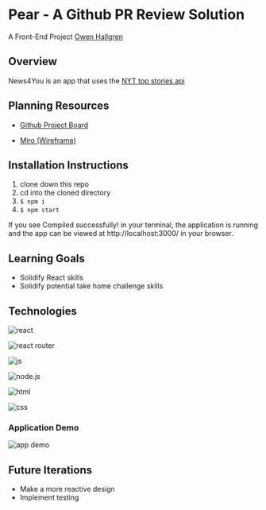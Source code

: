 # Pear - A Github PR Review Solution

A Front-End Project [Owen Hallgren](https://github.com/OwenHallgren)

## Overview
News4You is an app that uses the [NYT top stories api](https://developer.nytimes.com/docs/top-stories-product/1/overview)


## Planning Resources

* [Github Project Board](https://github.com/owenhallgren/news4you/projects/1)

* [Miro (Wireframe)](https://miro.com/app/board/o9J_l_hIZDk=/)

## Installation Instructions

1. clone down this repo
2. cd into the cloned directory
3. `$ npm i`
4. `$ npm start`

If you see Compiled successfully! in your terminal, the application is running and the app can be viewed at http://localhost:3000/ in your browser.


## Learning Goals
* Solidify React skills
* Solidify potential take home challenge skills


## Technologies

![react](https://img.shields.io/badge/React-20232A?style=for-the-badge&logo=react&logoColor=61DAFB)

![react router](https://img.shields.io/badge/React_Router-CA4245?style=for-the-badge&logo=react-router&logoColor=white)

![js](https://img.shields.io/badge/JavaScript-F7DF1E?style=for-the-badge&logo=javascript&logoColor=black)

![node.js](	https://img.shields.io/badge/Node.js-43853D?style=for-the-badge&logo=node.js&logoColor=white)

![html](https://img.shields.io/badge/HTML5-E34F26?style=for-the-badge&logo=html5&logoColor=white)

![css](https://img.shields.io/badge/CSS3-1572B6?style=for-the-badge&logo=css3&logoColor=white)


### Application Demo
![app demo](https://media.giphy.com/media/NQQOUtqLk0Gqa8NVm4/giphy.gif)

## Future Iterations

- Make a more reactive design
- Implement testing
